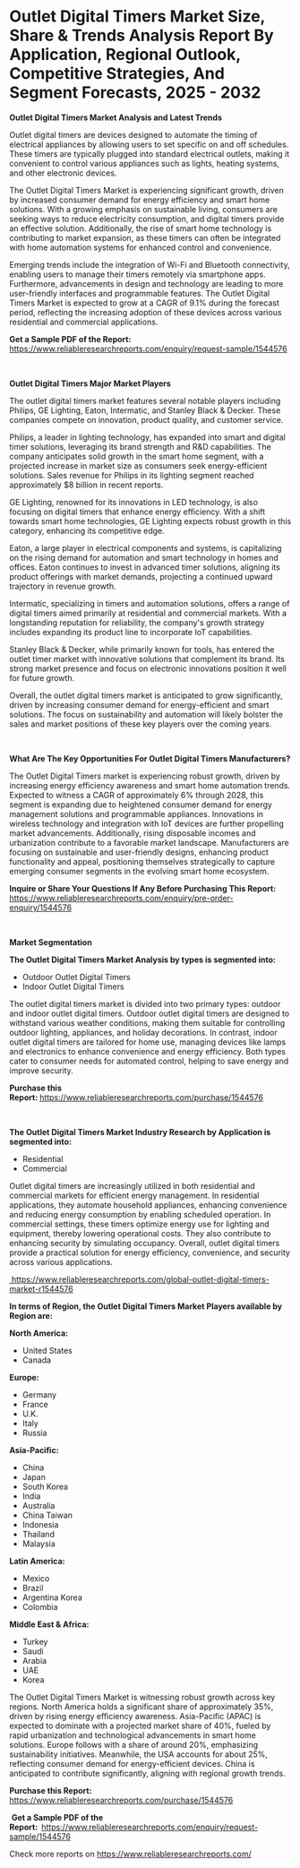 <p><h1>Outlet Digital Timers Market Size, Share & Trends Analysis Report By Application, Regional Outlook, Competitive Strategies, And Segment Forecasts, 2025 - 2032</h1></p><p><strong>Outlet Digital Timers Market Analysis and Latest Trends</strong></p>
<p><p>Outlet digital timers are devices designed to automate the timing of electrical appliances by allowing users to set specific on and off schedules. These timers are typically plugged into standard electrical outlets, making it convenient to control various appliances such as lights, heating systems, and other electronic devices.</p><p>The Outlet Digital Timers Market is experiencing significant growth, driven by increased consumer demand for energy efficiency and smart home solutions. With a growing emphasis on sustainable living, consumers are seeking ways to reduce electricity consumption, and digital timers provide an effective solution. Additionally, the rise of smart home technology is contributing to market expansion, as these timers can often be integrated with home automation systems for enhanced control and convenience.</p><p>Emerging trends include the integration of Wi-Fi and Bluetooth connectivity, enabling users to manage their timers remotely via smartphone apps. Furthermore, advancements in design and technology are leading to more user-friendly interfaces and programmable features. The Outlet Digital Timers Market is expected to grow at a CAGR of 9.1% during the forecast period, reflecting the increasing adoption of these devices across various residential and commercial applications.</p></p>
<p><strong>Get a Sample PDF of the Report:&nbsp;</strong> <a href="https://www.reliableresearchreports.com/enquiry/request-sample/1544576?utm_campaign=2263&utm_medium=2&utm_source=Github&utm_content=ia&utm_term=17022025&utm_id=outlet-digital-timers">https://www.reliableresearchreports.com/enquiry/request-sample/1544576</a></p>
<p>&nbsp;</p>
<p><strong>Outlet Digital Timers Major Market Players</strong></p>
<p><p>The outlet digital timers market features several notable players including Philips, GE Lighting, Eaton, Intermatic, and Stanley Black & Decker. These companies compete on innovation, product quality, and customer service. </p><p>Philips, a leader in lighting technology, has expanded into smart and digital timer solutions, leveraging its brand strength and R&D capabilities. The company anticipates solid growth in the smart home segment, with a projected increase in market size as consumers seek energy-efficient solutions. Sales revenue for Philips in its lighting segment reached approximately $8 billion in recent reports.</p><p>GE Lighting, renowned for its innovations in LED technology, is also focusing on digital timers that enhance energy efficiency. With a shift towards smart home technologies, GE Lighting expects robust growth in this category, enhancing its competitive edge.</p><p>Eaton, a large player in electrical components and systems, is capitalizing on the rising demand for automation and smart technology in homes and offices. Eaton continues to invest in advanced timer solutions, aligning its product offerings with market demands, projecting a continued upward trajectory in revenue growth.</p><p>Intermatic, specializing in timers and automation solutions, offers a range of digital timers aimed primarily at residential and commercial markets. With a longstanding reputation for reliability, the company's growth strategy includes expanding its product line to incorporate IoT capabilities.</p><p>Stanley Black & Decker, while primarily known for tools, has entered the outlet timer market with innovative solutions that complement its brand. Its strong market presence and focus on electronic innovations position it well for future growth.</p><p>Overall, the outlet digital timers market is anticipated to grow significantly, driven by increasing consumer demand for energy-efficient and smart solutions. The focus on sustainability and automation will likely bolster the sales and market positions of these key players over the coming years.</p></p>
<p>&nbsp;</p>
<p><strong>What Are The Key Opportunities For Outlet Digital Timers Manufacturers?</strong></p>
<p><p>The Outlet Digital Timers market is experiencing robust growth, driven by increasing energy efficiency awareness and smart home automation trends. Expected to witness a CAGR of approximately 6% through 2028, this segment is expanding due to heightened consumer demand for energy management solutions and programmable appliances. Innovations in wireless technology and integration with IoT devices are further propelling market advancements. Additionally, rising disposable incomes and urbanization contribute to a favorable market landscape. Manufacturers are focusing on sustainable and user-friendly designs, enhancing product functionality and appeal, positioning themselves strategically to capture emerging consumer segments in the evolving smart home ecosystem.</p></p>
<p><strong>Inquire or Share Your Questions If Any Before Purchasing This Report:</strong> <a href="https://www.reliableresearchreports.com/enquiry/pre-order-enquiry/1544576?utm_campaign=2263&utm_medium=2&utm_source=Github&utm_content=ia&utm_term=17022025&utm_id=outlet-digital-timers">https://www.reliableresearchreports.com/enquiry/pre-order-enquiry/1544576</a></p>
<p>&nbsp;</p>
<p><strong>Market Segmentation</strong></p>
<p><strong>The Outlet Digital Timers Market Analysis by types is segmented into:</strong></p>
<p><ul><li>Outdoor Outlet Digital Timers</li><li>Indoor Outlet Digital Timers</li></ul></p>
<p><p>The outlet digital timers market is divided into two primary types: outdoor and indoor outlet digital timers. Outdoor outlet digital timers are designed to withstand various weather conditions, making them suitable for controlling outdoor lighting, appliances, and holiday decorations. In contrast, indoor outlet digital timers are tailored for home use, managing devices like lamps and electronics to enhance convenience and energy efficiency. Both types cater to consumer needs for automated control, helping to save energy and improve security.</p></p>
<p><strong>Purchase this Report:&nbsp;</strong><a href="https://www.reliableresearchreports.com/purchase/1544576?utm_campaign=2263&utm_medium=2&utm_source=Github&utm_content=ia&utm_term=17022025&utm_id=outlet-digital-timers">https://www.reliableresearchreports.com/purchase/1544576</a></p>
<p>&nbsp;</p>
<p><strong>The Outlet Digital Timers Market Industry Research by Application is segmented into:</strong></p>
<p><ul><li>Residential</li><li>Commercial</li></ul></p>
<p><p>Outlet digital timers are increasingly utilized in both residential and commercial markets for efficient energy management. In residential applications, they automate household appliances, enhancing convenience and reducing energy consumption by enabling scheduled operation. In commercial settings, these timers optimize energy use for lighting and equipment, thereby lowering operational costs. They also contribute to enhancing security by simulating occupancy. Overall, outlet digital timers provide a practical solution for energy efficiency, convenience, and security across various applications.</p></p>
<p><a href="https://www.reliableresearchreports.com/global-outlet-digital-timers-market-r1544576?utm_campaign=2263&utm_medium=2&utm_source=Github&utm_content=ia&utm_term=17022025&utm_id=outlet-digital-timers">&nbsp;https://www.reliableresearchreports.com/global-outlet-digital-timers-market-r1544576</a></p>
<p><strong>In terms of Region, the Outlet Digital Timers Market Players available by Region are:</strong></p>
<p>
    <p> <strong> North America: </strong>
        <ul>
            <li>United States</li>
            <li>Canada</li>
        </ul>
        </p> 
    <p> <strong> Europe: </strong>
        <ul>
            <li>Germany</li>
            <li>France</li>
            <li>U.K.</li>
            <li>Italy</li>
            <li>Russia</li>
        </ul>
        </p> 
    <p> <strong> Asia-Pacific: </strong>
        <ul>
            <li>China</li>
            <li>Japan</li>
            <li>South Korea</li>
            <li>India</li>
            <li>Australia</li>
            <li>China Taiwan</li>
            <li>Indonesia</li>
            <li>Thailand</li>
            <li>Malaysia</li>
        </ul>
        </p> 
    <p> <strong> Latin America: </strong>
        <ul>
            <li>Mexico</li>
            <li>Brazil</li>
            <li>Argentina Korea</li>
            <li>Colombia</li>
        </ul>
        </p> 
    <p> <strong> Middle East & Africa: </strong>
        <ul>
            <li>Turkey</li>
            <li>Saudi</li>
            <li>Arabia</li>
            <li>UAE</li>
            <li>Korea</li>
        </ul>
    </p>
    </p>
<p><p>The Outlet Digital Timers Market is witnessing robust growth across key regions. North America holds a significant share of approximately 35%, driven by rising energy efficiency awareness. Asia-Pacific (APAC) is expected to dominate with a projected market share of 40%, fueled by rapid urbanization and technological advancements in smart home solutions. Europe follows with a share of around 20%, emphasizing sustainability initiatives. Meanwhile, the USA accounts for about 25%, reflecting consumer demand for energy-efficient devices. China is anticipated to contribute significantly, aligning with regional growth trends.</p></p>
<p><strong>Purchase this Report: </strong><a href="https://www.reliableresearchreports.com/purchase/1544576?utm_campaign=2263&utm_medium=2&utm_source=Github&utm_content=ia&utm_term=17022025&utm_id=outlet-digital-timers">https://www.reliableresearchreports.com/purchase/1544576</a></p>
<p>&nbsp;<strong>Get a Sample PDF of the Report:&nbsp;&nbsp;</strong><a href="https://www.reliableresearchreports.com/enquiry/request-sample/1544576?utm_campaign=2263&utm_medium=2&utm_source=Github&utm_content=ia&utm_term=17022025&utm_id=outlet-digital-timers">https://www.reliableresearchreports.com/enquiry/request-sample/1544576</a></p>
<p><strong></strong></p>
<p>Check more reports on <a href="https://www.reliableresearchreports.com/?utm_campaign=2263&utm_medium=2&utm_source=Github&utm_content=ia&utm_term=17022025&utm_id=outlet-digital-timers">https://www.reliableresearchreports.com/</a></p>